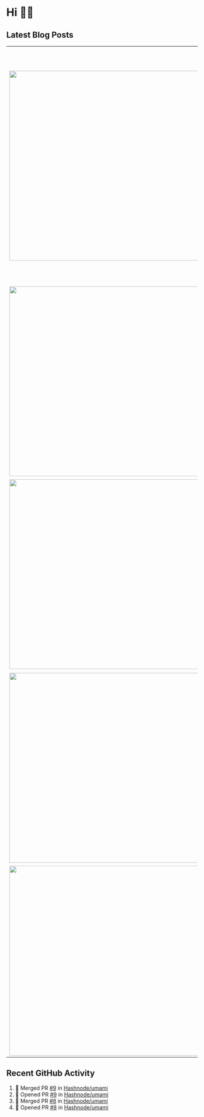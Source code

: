# Hi 👋🏼

## Latest Blog Posts

<!-- HASHNODE_POSTS:START -->
<table>
	<tr>
			<td><img src="https://cdn.hashnode.com/res/hashnode/image/upload/v1705519211379/6efceea6-04fe-4e65-b0a9-886d3215dfde.png" width="500" height="auto" /></td>
			<td>
				<sup>2024-01-17T19:23:41.759Z</sup><br />
				<b>Different Node.js Versions and Package Managers Per Project – A Solved Problem</b>
				<p>You work on different projects, maybe in different teams, or just on older and newer personal projects. Chances are you are using different Node.js versions and different package managers or package manager versions. You should be able to switch betw...</p>
			</td>
		</tr>
<tr>
			<td><img src="https://cdn.hashnode.com/res/hashnode/image/upload/v1704437574187/ff08b475-57d7-4b11-89e5-60048e53016f.png" width="500" height="auto" /></td>
			<td>
				<sup>2024-01-05T06:54:11.345Z</sup><br />
				<b>My 2023 in Retrospective (Personal Live)</b>
				<p>I intended to write about my personal live and my professional live in this post. But I have decided to split it up. There is so much to write about both of those and most of you are probably not interested in my personal stuff. So this post is only ...</p>
			</td>
		</tr>
<tr>
			<td><img src="https://cdn.hashnode.com/res/hashnode/image/upload/v1696167313472/e0dfab37-2821-487e-9f34-b2ee86d631fc.png" width="500" height="auto" /></td>
			<td>
				<sup>2023-10-02T14:00:12.063Z</sup><br />
				<b>Podcast Notes: Happy Bootstrapping</b>
				<p>💁 I will update this post if I have notes for new episodes.   By Andreas Lehr (🇩🇪) who is the founder of We Manage and also runs a newsletter allesnurgecloud.  My name is Andreas Lehr and in this podcast, I interview different entrepreneurs every ...</p>
			</td>
		</tr>
<tr>
			<td><img src="https://cdn.hashnode.com/res/hashnode/image/upload/v1694873897921/51063ecb-2e70-4e0f-b467-ef9f76470c6a.png" width="500" height="auto" /></td>
			<td>
				<sup>2023-09-19T07:00:12.100Z</sup><br />
				<b>How To Use Different Git Configs</b>
				<p>A lot of us are coding for an employee and privately or as a freelancer for multiple companies. You might want to associate commits for the different projects with a different user (e.g. email) or sign them differently (I think you should). While you...</p>
			</td>
		</tr>
<tr>
			<td><img src="https://cdn.hashnode.com/res/hashnode/image/upload/v1692431209248/be1eb663-95a1-4e4c-a020-0016709134c5.png" width="500" height="auto" /></td>
			<td>
				<sup>2023-08-19T07:49:14.318Z</sup><br />
				<b>Podcast Notes: Minimal Empires</b>
				<p>💁 I will update this post if I have notes for new episodes.   By Sumit Kumar who is the founder of Parqet and has previously worked at Stripe.  Today, all it takes is the internet to build a business empire that completely changes our lives - we jus...</p>
			</td>
		</tr>
</table>
<!-- HASHNODE_POSTS:END -->

## Recent GitHub Activity

<!--START_SECTION:activity-->
1. 🎉 Merged PR [#9](https://github.com/Hashnode/umami/pull/9) in [Hashnode/umami](https://github.com/Hashnode/umami)
2. 💪 Opened PR [#9](https://github.com/Hashnode/umami/pull/9) in [Hashnode/umami](https://github.com/Hashnode/umami)
3. 🎉 Merged PR [#8](https://github.com/Hashnode/umami/pull/8) in [Hashnode/umami](https://github.com/Hashnode/umami)
4. 💪 Opened PR [#8](https://github.com/Hashnode/umami/pull/8) in [Hashnode/umami](https://github.com/Hashnode/umami)
<!--END_SECTION:activity-->
